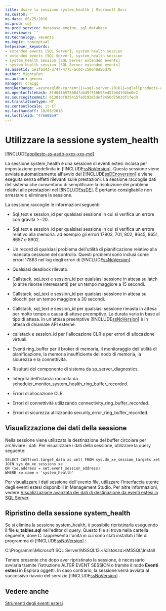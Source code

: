 ```yaml
---
title: Usare la sessione system_health | Microsoft Docs
ms.custom: ''
ms.date: 06/25/2016
ms.prod: sql
ms.prod_service: database-engine, sql-database
ms.reviewer: ''
ms.technology: xevents
ms.topic: conceptual
helpviewer_keywords:
- extended events [SQL Server], system health session
- extended events [SQL Server], system_health session
- system_health session [SQL Server extended events]
- system health session [SQL Server extended events]
ms.assetid: 1e1fad43-d747-4775-ac0d-c50648e56d78
author: MightyPen
ms.author: genemi
manager: craigg
monikerRange: =azuresqldb-current||>=sql-server-2016||=sqlallproducts-allversions||>=sql-server-linux-2017||=azuresqldb-mi-current
ms.openlocfilehash: 8fd041b5756847abd9f516b98e457b44194be0e2
ms.sourcegitcommit: 61381ef939415fe019285def9450d7583df1fed0
ms.translationtype: HT
ms.contentlocale: it-IT
ms.lasthandoff: 10/01/2018
ms.locfileid: "47660869"
---
```

# <a name="use-the-systemhealth-session"></a>Utilizzare la sessione system_health
[!INCLUDE[appliesto-ss-asdb-xxxx-xxx-md](../../includes/appliesto-ss-asdb-xxxx-xxx-md.md)]

  La sessione system_health è una sessione di eventi estesi inclusa per impostazione predefinita in [!INCLUDE[ssNoVersion](../../includes/ssnoversion-md.md)]. Questa sessione viene avviata automaticamente all'avvio del [!INCLUDE[ssDEnoversion](../../includes/ssdenoversion-md.md)] e viene eseguita senza effetti rilevanti sulle prestazioni. La sessione raccoglie dati del sistema che consentono di semplificare la risoluzione dei problemi relativi alle prestazioni nel [!INCLUDE[ssDE](../../includes/ssde-md.md)]. È pertanto consigliabile non arrestare o eliminare la sessione.  
  
 La sessione raccoglie le informazioni seguenti:  
  
-   Sql_text e session_id per qualsiasi sessione in cui si verifica un errore con gravità >=20.  
  
-   Sql_text e session_id per qualsiasi sessione in cui si verifica un errore relativo alla memoria. ad esempio gli errori 17803, 701, 802, 8645, 8651, 8657 e 8902.  
  
-   Un record di qualsiasi problema dell'utilità di pianificazione relativo alla mancata cessione del controllo. Questi problemi sono inclusi come errori 17883 nel log degli errori di [!INCLUDE[ssNoVersion](../../includes/ssnoversion-md.md)] .  
  
-   Qualsiasi deadlock rilevato.  
  
-   Callstack, sql_text e session_id per qualsiasi sessione in attesa su latch (o altre risorse interessanti) per un tempo maggiore a 15 secondi.  
  
-   Callstack, sql_text e session_id per qualsiasi sessione in attesa su blocchi per un tempo maggiore a 30 secondi.  
  
-   Callstack, sql_text e session_id per qualsiasi sessione rimasta in attesa per molto tempo a causa di attese preemptive. La durata varia in base al tipo di attesa. In un'attesa preemptive [!INCLUDE[ssNoVersion](../../includes/ssnoversion-md.md)] è in attesa di chiamate API esterne.  
  
-   callstack e session_id per l'allocazione CLR e per errori di allocazione virtuali.  
  
-   Eventi ring_buffer per il broker di memoria, il monitoraggio dell'utilità di pianificazione, la memoria insufficiente del nodo di memoria, la sicurezza e la connettività.  
  
-   Risultati del componente di sistema da sp_server_diagnostics.  
  
-   Integrità dell'istanza raccolta da scheduler_monitor_system_health_ring_buffer_recorded.  
  
-   Errori di allocazione CLR.  
  
-   Errori di connettività utilizzando connectivity_ring_buffer_recorded.  
  
-   Errori di sicurezza utilizzando security_error_ring_buffer_recorded.  
  
## <a name="viewing-the-session-data"></a>Visualizzazione dei dati della sessione  
 Nella sessione viene utilizzata la destinazione del buffer circolare per archiviare i dati. Per visualizzare i dati della sessione, utilizzare la query seguente:  
  
```  
SELECT CAST(xet.target_data as xml) FROM sys.dm_xe_session_targets xet  
JOIN sys.dm_xe_sessions xe  
ON (xe.address = xet.event_session_address)  
WHERE xe.name = 'system_health'  
```  
  
Per visualizzare i dati sessione dell'evento file, utilizzare l'interfaccia utente degli eventi estesi disponibili in Management Studio. Per altre informazioni, vedere [Visualizzazione avanzata dei dati di destinazione da eventi estesi in SQL Server](../../relational-databases/extended-events/advanced-viewing-of-target-data-from-extended-events-in-sql-server.md).
  
## <a name="restoring-the-systemhealth-session"></a>Ripristino della sessione system_health  
 Se si elimina la sessione system_health, è possibile ripristinarla eseguendo il file **u_tables.sql** nell'editor di query. Questo file si trova nella cartella seguente, dove C: rappresenta l'unità in cui sono stati installati i file di programma di [!INCLUDE[ssNoVersion](../../includes/ssnoversion-md.md)] :  
  
 C:\Programmi\Microsoft SQL Server\MSSQL13.\<*idistanza*>\MSSQL\Install  
  
 Tenere presente che dopo aver ripristinato la sessione, è necessario avviarla tramite l'istruzione ALTER EVENT SESSION o tramite il nodo **Eventi estesi** in Esplora oggetti. In caso contrario, la sessione verrà avviata al successivo riavvio del servizio [!INCLUDE[ssNoVersion](../../includes/ssnoversion-md.md)] .  
  
## <a name="see-also"></a>Vedere anche  
 [Strumenti degli eventi estesi](../../relational-databases/extended-events/extended-events-tools.md)  
  
  
